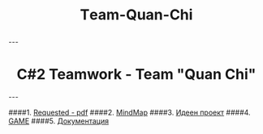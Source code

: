 <h1 align="center">Тeam-Quan-Chi<p align="rihht"></h1>
---
<h1 align="center">C#2 Teamwork - Team "Quan Chi"</h1>
---

####1. [Requested - pdf](https://github.com/tddold/Team-Quan-Chi-/blob/master/C-Sharp-Part-2-Team-Work-February-2015.pdf)
####2. [MindMap](https://github.com/tddold/Team-Quan-Chi-/blob/master/Team%20Quan%20Chi.pdf)
####3. [Идеен проект](https://github.com/tddold/Team-Quan-Chi-/blob/master/Proect.doc)
####4. [GAME](https://github.com/tddold/Team-Quan-Chi-/tree/master/JustAGame/QuanChi)
####5. [Документация](https://docs.google.com/presentation/d/1oiJ4DCzyBxO-mvwx75IvPmAFE0-ZfC7VsLLMLO8HXJ8/edit#slide=id.p)
